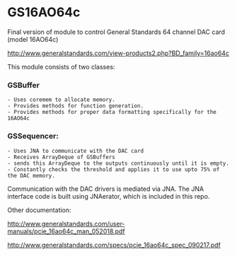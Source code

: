 # GS16AO64c

Final version of module to control General Standards 64 channel DAC card (model 16AO64c)

http://www.generalstandards.com/view-products2.php?BD_family=16ao64c


This module consists of two classes:

### GSBuffer
	- Uses coremem to allocate memory.
	- Provides methods for function generation.
	- Provides methods for proper data formatting specifically for the 16AO64c

### GSSequencer:
	- Uses JNA to communicate with the DAC card
	- Receives ArrayDeque of GSBuffers
	- sends this ArrayDeque to the outputs continuously until it is empty.
	- Constantly checks the threshold and applies it to use upto 75% of the DAC memory.

Communication with the DAC drivers is mediated via JNA.  The JNA interface code is built using JNAerator, which is included in this repo.

Other documentation:

http://www.generalstandards.com/user-manuals/pcie_16ao64c_man_052018.pdf

http://www.generalstandards.com/specs/pcie_16ao64c_spec_090217.pdf
